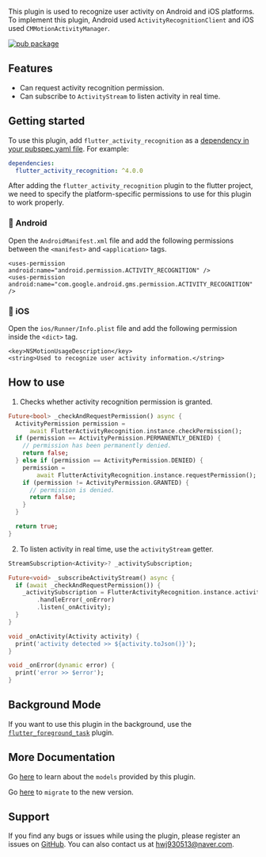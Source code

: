 This plugin is used to recognize user activity on Android and iOS platforms. To implement this plugin, Android used `ActivityRecognitionClient` and iOS used `CMMotionActivityManager`.

[![pub package](https://img.shields.io/pub/v/flutter_activity_recognition.svg)](https://pub.dev/packages/flutter_activity_recognition)

## Features

* Can request activity recognition permission.
* Can subscribe to `ActivityStream` to listen activity in real time.

## Getting started

To use this plugin, add `flutter_activity_recognition` as a [dependency in your pubspec.yaml file](https://flutter.io/platform-plugins/). For example:

```yaml
dependencies:
  flutter_activity_recognition: ^4.0.0
```

After adding the `flutter_activity_recognition` plugin to the flutter project, we need to specify the platform-specific permissions to use for this plugin to work properly.

### :baby_chick: Android

Open the `AndroidManifest.xml` file and add the following permissions between the `<manifest>` and `<application>` tags.

```
<uses-permission android:name="android.permission.ACTIVITY_RECOGNITION" />
<uses-permission android:name="com.google.android.gms.permission.ACTIVITY_RECOGNITION" />
```

### :baby_chick: iOS

Open the `ios/Runner/Info.plist` file and add the following permission inside the `<dict>` tag.

```
<key>NSMotionUsageDescription</key>
<string>Used to recognize user activity information.</string>
```

## How to use

1. Checks whether activity recognition permission is granted.

```dart
Future<bool> _checkAndRequestPermission() async {
  ActivityPermission permission =
      await FlutterActivityRecognition.instance.checkPermission();
  if (permission == ActivityPermission.PERMANENTLY_DENIED) {
    // permission has been permanently denied.
    return false;
  } else if (permission == ActivityPermission.DENIED) {
    permission =
        await FlutterActivityRecognition.instance.requestPermission();
    if (permission != ActivityPermission.GRANTED) {
      // permission is denied.
      return false;
    }
  }

  return true;
} 
```

2. To listen activity in real time, use the `activityStream` getter.

```dart
StreamSubscription<Activity>? _activitySubscription;

Future<void> _subscribeActivityStream() async {
  if (await _checkAndRequestPermission()) {
    _activitySubscription = FlutterActivityRecognition.instance.activityStream
        .handleError(_onError)
        .listen(_onActivity);
  }
}

void _onActivity(Activity activity) {
  print('activity detected >> ${activity.toJson()}');
}

void _onError(dynamic error) {
  print('error >> $error');
}
```

## Background Mode

If you want to use this plugin in the background, use the [`flutter_foreground_task`](https://pub.dev/packages/flutter_foreground_task) plugin.

## More Documentation

Go [here](./documentation/models_documentation.md) to learn about the `models` provided by this plugin.

Go [here](./documentation/migration_documentation.md) to `migrate` to the new version.

## Support

If you find any bugs or issues while using the plugin, please register an issues on [GitHub](https://github.com/Dev-hwang/flutter_activity_recognition/issues). You can also contact us at <hwj930513@naver.com>.
